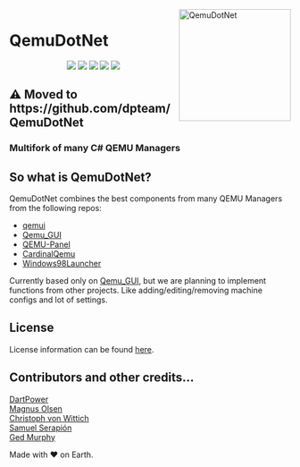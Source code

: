 <img width="200" src="https://i.imgur.com/rUs0lQy.png" alt="QemuDotNet" align="right">
<div align="left">
<h1>QemuDotNet</h1>

<p align="center">

<img src="https://badges.frapsoft.com/os/v1/open-source.svg?v=103" >

<img src="https://img.shields.io/github/stars/dports/QemuDotNet.svg?style=flat">

<img src="https://img.shields.io/github/languages/top/dports/QemuDotNet.svg">

<img src="https://img.shields.io/github/issues/dports/QemuDotNet.svg">

<img src="https://img.shields.io/github/downloads/dports/QemuDotNet/total.svg">

<!--[![Github-CI](https://github.com/dports/QemuDotNet/workflows/CI/badge.svg)](https://github.com/dports/QemuDotNet/actions?query=workflow%3ACI)-->

</p>

<h2>⚠️ Moved to https://github.com/dpteam/QemuDotNet</h2>

<h3>Multifork of many C# QEMU Managers</h3>
</div>

## So what is QemuDotNet?
QemuDotNet combines the best components from many QEMU Managers from the following repos:

* [qemui](https://github.com/WitherOrNot/qemui)
* [Qemu_GUI](https://github.com/reactos/Qemu_GUI)
* [QEMU-Panel](https://github.com/i3boyacc/QEMU-Panel)
* [CardinalQemu](https://github.com/ianmartinez/CardinalQemu)
* [Windows98Launcher](https://github.com/SpeedStriker243/Windows98Launcher)

Currently based only on [Qemu_GUI](https://github.com/reactos/Qemu_GUI), but we are planning to implement functions from other projects. Like adding/editing/removing machine configs and lot of settings.

## License
License information can be found [here](https://raw.githubusercontent.com/dports/QemuDotNet/main/LICENSE).

## Contributors and other credits...
[DartPower](https://github.com/dartpower)  
[Magnus Olsen](mailto:greatlord@reactos.org)  
[Christoph von Wittich](mailto:Christoph_vW@ReactOS.org)  
[Samuel Serapión](mailto:samcharly@hotmail.com)  
[Ged Murphy](mailto:gedmurphy@reactos.org)  

Made with &#9829; on Earth.
